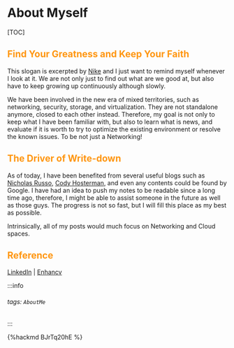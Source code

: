 <style>
.fontColor {
  color: #FF5733;
}
.fontColor2 {
  color: #96A5A5;
}
.fontColorH2 {
  color: #FF960F
}
.fontColorH3{
  color: #FFB432
}
.fontColorH4{
  color: #F08080
}
.fontFace {
  font-weight: Bold;
  font-style: Italic;
}
table th:first-of-type {
    width: 5%;
}
table th:nth-of-type(2) {
    width: 10%;
}
table th:nth-of-type(3) {
    width: 5%;
}
</style>

# About Myself

[TOC]

## <span class="fontColorH2">Find Your Greatness and Keep Your Faith</span>

This slogan is excerpted by [Nike](https://www.youtube.com/watch?v=WYP9AGtLvRg) and I just want to remind myself whenever I look at it. We are not only just to find out what are we good at, but also have to keep growing up continuously although slowly.

We have been involved in the new era of mixed territories, such as networking, security, storage, and virtualization. They are not standalone anymore, closed to each other instead. Therefore, my goal is not only to keep what I have been familiar with, but also to learn what is news, and evaluate if it is worth to try to optimize the existing environment or resolve the known issues. To be not just a Networking!

## <span class="fontColorH2">The Driver of Write-down</span>

As of today, I have been benefited from several useful blogs such as [Nicholas Russo](http://njrusmc.net/), [Cody Hosterman](https://www.codyhosterman.com/), and even any contents could be found by Google. I have had an idea to push my notes to be readable since a long time ago, therefore, I might be able to assist someone in the future as well as those guys. The progress is not so fast, but I will fill this place as my best as possible.

Intrinsically, all of my posts would much focus on Networking and Cloud spaces.

## <span class="fontColorH2">Reference</span>

[LinkedIn](https://www.linkedin.com/in/terrencec51229/) | [Enhancv](https://cutt.ly/ZQdaVd6)

:::info
###### tags: `AboutMe`
:::

{%hackmd BJrTq20hE %}
